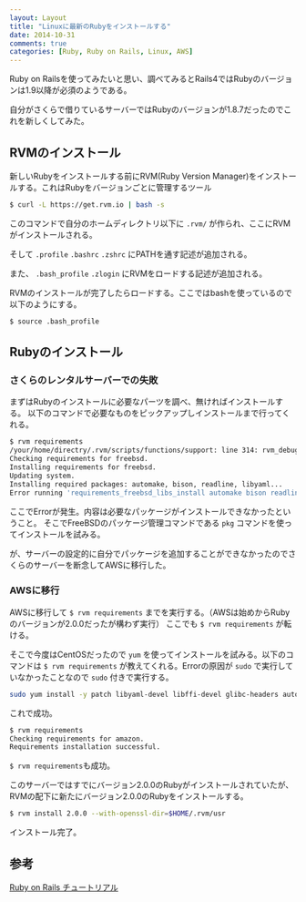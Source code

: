 ```yaml
---
layout: Layout
title: "Linuxに最新のRubyをインストールする"
date: 2014-10-31
comments: true
categories: [Ruby, Ruby on Rails, Linux, AWS]
---
```


Ruby on Railsを使ってみたいと思い、調べてみるとRails4ではRubyのバージョンは1.9以降が必須のようである。

自分がさくらで借りているサーバーではRubyのバージョンが1.8.7だったのでこれを新しくしてみた。

## RVMのインストール
新しいRubyをインストールする前にRVM(Ruby Version Manager)をインストールする。これはRubyをバージョンごとに管理するツール
```bash 
$ curl -L https://get.rvm.io | bash -s
```

このコマンドで自分のホームディレクトリ以下に ```.rvm/``` が作られ、ここにRVMがインストールされる。

そして ```.profile``` ```.bashrc``` ```.zshrc``` にPATHを通す記述が追加される。

また、 ```.bash_profile``` ```.zlogin``` にRVMをロードする記述が追加される。

RVMのインストールが完了したらロードする。ここではbashを使っているので以下のようにする。
```bash
$ source .bash_profile
```

## Rubyのインストール
### さくらのレンタルサーバーでの失敗
まずはRubyのインストールに必要なパーツを調べ、無ければインストールする。
以下のコマンドで必要なものをピックアップしインストールまで行ってくれる。
```bash
$ rvm requirements
/your/home/directry/.rvm/scripts/functions/support: line 314: rvm_debug: command not found
Checking requirements for freebsd.
Installing requirements for freebsd.
Updating system.
Installing required packages: automake, bison, readline, libyaml...
Error running 'requirements_freebsd_libs_install automake bison readline libyaml',
```
ここでErrorが発生。内容は必要なパッケージがインストールできなかったということ。
そこでFreeBSDのパッケージ管理コマンドである ```pkg``` コマンドを使ってインストールを試みる。

が、サーバーの設定的に自分でパッケージを追加することができなかったのでさくらのサーバーを断念してAWSに移行した。

### AWSに移行
AWSに移行して ```$ rvm requirements``` までを実行する。（AWSは始めからRubyのバージョンが2.0.0だったが構わず実行）
ここでも ```$ rvm requirements``` が転ける。

そこで今度はCentOSだったので ```yum``` を使ってインストールを試みる。以下のコマンドは ```$ rvm requirements``` が教えてくれる。Errorの原因が ```sudo``` で実行していなかったことなので ```sudo``` 付きで実行する。
```bash
sudo yum install -y patch libyaml-devel libffi-devel glibc-headers autoconf gcc-c++ glibc-devel patch readline-devel zlib-devel openssl-devel automake libtool bison
```
これで成功。
```bash
$ rvm requirements
Checking requirements for amazon.
Requirements installation successful.
```
 ```$ rvm requirements```も成功。

このサーバーではすでにバージョン2.0.0のRubyがインストールされていたが、RVMの配下に新たにバージョン2.0.0のRubyをインストールする。
```bash
$ rvm install 2.0.0 --with-openssl-dir=$HOME/.rvm/usr
```
インストール完了。

## 参考
[Ruby on Rails チュートリアル](http://railstutorial.jp/chapters/beginning?version=4.0#top)

